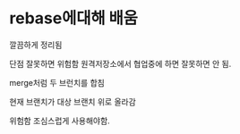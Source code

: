 # rebase에대해 배움

깔끔하게 정리됨

단점 잘못하면 위험함
원격저장소에서 협업중에 하면 잘못하면 안 됨.

merge처럼 두 브런치를 합침

현재 브랜치가 대상 브랜치 위로 올라감

위험함 조심스럽게 사용해야함.